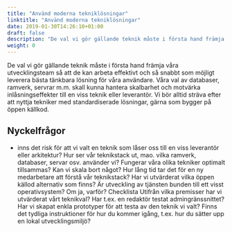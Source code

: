```yaml
---
title: "Använd moderna tekniklösningar"
linktitle: "Använd moderna tekniklösningar"
date: 2019-01-30T14:26:10+01:00
draft: false
description: "De val vi gör gällande teknik måste i första hand främja våra utvecklingsteam så att de kan arbeta effektivt och så snabbt som möjligt leverera bästa tänkbara lösning för våra användare."
weight: 0
---
```

	
De val vi gör gällande teknik måste i första hand främja våra utvecklingsteam så att de kan arbeta effektivt och så snabbt som möjligt leverera bästa tänkbara lösning för våra användare. Våra val av databaser, ramverk, servrar m.m. skall kunna hantera skalbarhet och motvärka inlåsningseffekter till en viss teknik eller leverantör. Vi bör alltid sträva efter att nyttja tekniker med standardiserade lösningar, gärna som bygger på öppen källkod.

## Nyckelfrågor
- inns det risk för att vi valt en teknik som låser oss till en viss leverantör eller arkitektur?
Hur ser vår teknikstack ut, mao. vilka ramverk, databaser, servar osv. använder vi? Fungerar våra olika tekniker optimalt tillsammas? Kan vi skala bort något?
Hur lång tid tar det för en ny medarbetare att förstå vår teknikstack?
Har vi utvärderat vilka öppen källod alternativ som finns?
Är utveckling av tjänsten bunden till ett visst operativsystem? Om ja, varför?
Checklista
Utifrån vilka premisser har vi utvärderat vårt teknikval? Har t.ex. en redaktör testat admingränssnittet?
Har vi skapat enkla prototyper för att testa av den teknik vi valt?
Finns det tydliga instruktioner för hur du kommer igång, t.ex. hur du sätter upp en lokal utvecklingsmiljö?
